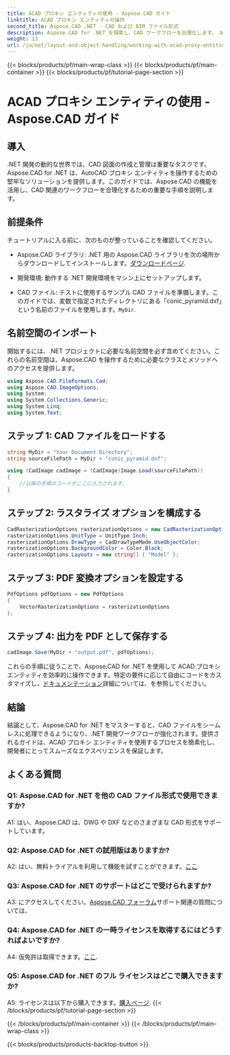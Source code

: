 ```yaml
---
title: ACAD プロキシ エンティティの使用 - Aspose.CAD ガイド
linktitle: ACAD プロキシ エンティティの操作
second_title: Aspose.CAD .NET - CAD および BIM ファイル形式
description: Aspose.CAD for .NET を探索し、CAD ワークフローを合理化します。 ACAD プロキシ エンティティを簡単に変換、編集、管理します。
weight: 13
url: /ja/net/layout-and-object-handling/working-with-acad-proxy-entities/
---
```


{{< blocks/products/pf/main-wrap-class >}}
{{< blocks/products/pf/main-container >}}
{{< blocks/products/pf/tutorial-page-section >}}

# ACAD プロキシ エンティティの使用 - Aspose.CAD ガイド

## 導入

.NET 開発の動的な世界では、CAD 図面の作成と管理は重要なタスクです。 Aspose.CAD for .NET は、AutoCAD プロキシ エンティティを操作するための堅牢なソリューションを提供します。このガイドでは、Aspose.CAD の機能を活用し、CAD 関連のワークフローを合理化するための重要な手順を説明します。

## 前提条件

チュートリアルに入る前に、次のものが整っていることを確認してください。

-  Aspose.CAD ライブラリ: .NET 用の Aspose.CAD ライブラリを次の場所からダウンロードしてインストールします。[ダウンロードページ](https://releases.aspose.com/cad/net/).

- 開発環境: 動作する .NET 開発環境をマシン上にセットアップします。

-  CAD ファイル: テストに使用するサンプル CAD ファイルを準備します。このガイドでは、変数で指定されたディレクトリにある「conic_pyramid.dxf」という名前のファイルを使用します。`MyDir`.

## 名前空間のインポート

開始するには、.NET プロジェクトに必要な名前空間を必ず含めてください。これらの名前空間は、Aspose.CAD を操作するために必要なクラスとメソッドへのアクセスを提供します。

```csharp
using Aspose.CAD.FileFormats.Cad;
using Aspose.CAD.ImageOptions;
using System;
using System.Collections.Generic;
using System.Linq;
using System.Text;
```

## ステップ 1: CAD ファイルをロードする

```csharp
string MyDir = "Your Document Directory";
string sourceFilePath = MyDir + "conic_pyramid.dxf";

using (CadImage cadImage = (CadImage)Image.Load(sourceFilePath))
{
    //以降の手順のコードがここに入力されます。
}
```

## ステップ 2: ラスタライズ オプションを構成する

```csharp
CadRasterizationOptions rasterizationOptions = new CadRasterizationOptions();
rasterizationOptions.UnitType = UnitType.Inch;
rasterizationOptions.DrawType = CadDrawTypeMode.UseObjectColor;
rasterizationOptions.BackgroundColor = Color.Black;
rasterizationOptions.Layouts = new string[] { "Model" };
```

## ステップ 3: PDF 変換オプションを設定する

```csharp
PdfOptions pdfOptions = new PdfOptions
{
    VectorRasterizationOptions = rasterizationOptions
};
```

## ステップ 4: 出力を PDF として保存する

```csharp
cadImage.Save(MyDir + "output.pdf", pdfOptions);
```

これらの手順に従うことで、Aspose.CAD for .NET を使用して ACAD プロキシ エンティティを効率的に操作できます。特定の要件に応じて自由にコードをカスタマイズし、[ドキュメンテーション](https://reference.aspose.com/cad/net/)詳細については、を参照してください。

## 結論

結論として、Aspose.CAD for .NET をマスターすると、CAD ファイルをシームレスに処理できるようになり、.NET 開発ワークフローが強化されます。提供されるガイドは、ACAD プロキシ エンティティを使用するプロセスを簡素化し、開発者にとってスムーズなエクスペリエンスを保証します。

## よくある質問

### Q1: Aspose.CAD for .NET を他の CAD ファイル形式で使用できますか?

A1: はい、Aspose.CAD は、DWG や DXF などのさまざまな CAD 形式をサポートしています。

### Q2: Aspose.CAD for .NET の試用版はありますか?

 A2: はい、無料トライアルを利用して機能を試すことができます。[ここ](https://releases.aspose.com/).

### Q3: Aspose.CAD for .NET のサポートはどこで受けられますか?

 A3: にアクセスしてください。[Aspose.CAD フォーラム](https://forum.aspose.com/c/cad/19)サポート関連の質問については、

### Q4: Aspose.CAD for .NET の一時ライセンスを取得するにはどうすればよいですか?

 A4: 仮免許は取得できます。[ここ](https://purchase.aspose.com/temporary-license/).

### Q5: Aspose.CAD for .NET のフル ライセンスはどこで購入できますか?

 A5: ライセンスは以下から購入できます。[購入ページ](https://purchase.aspose.com/buy).
{{< /blocks/products/pf/tutorial-page-section >}}

{{< /blocks/products/pf/main-container >}}
{{< /blocks/products/pf/main-wrap-class >}}

{{< blocks/products/products-backtop-button >}}
